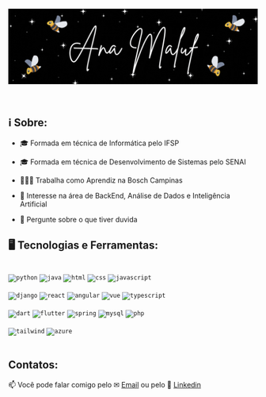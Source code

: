 <p align="center">
  <img src="anamaluf.gif" alt="Unform" />
</p>

<div dsplay="inline-block">
  <br>
</div>


## ℹ Sobre:
- 🎓 Formada em técnica de Informática pelo IFSP

- 🎓 Formada em técnica de Desenvolvimento de Sistemas pelo SENAI

- 👩🏾‍💻 Trabalha como Aprendiz na Bosch Campinas

- 💾 Interesse na área de BackEnd, Análise de Dados e Inteligência Artificial

- 💬 Pergunte sobre o que tiver duvida

## 🖥️ Tecnologias e Ferramentas: 
<br>
<code><img  width="40px" src="https://img.icons8.com/?size=80&id=YX03OUiHE3rz&format=png" title="python"/></code>
<code><img  width="40px" src="https://img.icons8.com/?size=80&id=13679&format=png" title="java"/></code>
<code><img  width="40px" src="https://img.icons8.com/?size=80&id=20909&format=png" title="html"/></code>
<code><img  width="40px" src="https://img.icons8.com/?size=80&id=7gdY5qNXaKC0&format=png" title="css"/></code>
<code><img  width="40px" src="https://img.icons8.com/?size=80&id=108784&format=png" title="javascript"/></code>
<br>
<br>
<code><img  width="40px" src="https://img.icons8.com/?size=80&id=IuuVVwsdTi2v&format=png" title="django"/></code>
<code><img  width="40px" src="https://img.icons8.com/?size=80&id=asWSSTBrDlTW&format=png" title="react"/></code>
<code><img  width="40px" src="https://img.icons8.com/?size=80&id=l9a5tcSnBwcf&format=png" title="angular"/></code>
<code><img  width="40px" src="https://img.icons8.com/?size=80&id=eETV3RNHVrWA&format=png" title="vue"/></code>
<code><img  width="40px" src="https://img.icons8.com/?size=80&id=Xf1sHBmY73hA&format=png" title="typescript"/></code>
<br>
<br>
<code><img  width="40px" src="https://img.icons8.com/?size=80&id=7AFcZ2zirX6Y&format=png" title="dart"/></code>
<code><img  width="40px" src="https://img.icons8.com/?size=80&id=pCvIfmctRaY8&format=png" title="flutter"/></code>
<code><img  width="40px" src="https://img.icons8.com/?size=48&id=90519&format=png" title="spring"/></code>
<code><img  width="40px" src="https://img.icons8.com/?size=80&id=UFXRpPFebwa2&format=png" title="mysql"/></code>
<code><img  width="40px" src="https://img.icons8.com/?size=80&id=plPz67QUdeWA&format=png" title="php"/></code>
<br>
<br>
<code><img width="40px" src="https://img.icons8.com/?size=80&id=CIAZz2CYc6Kc&format=png" title="tailwind"/></code>
<code><img width="40px" src="https://img.icons8.com/?size=48&id=VLKafOkk3sBX&format=png" title="azure"/></code>
<br>
<br>
              
## Contatos:

📫 Você pode falar comigo pelo ✉ [Email](mailto:anaaurelio-maluf@hotmail.com) ou pelo 🪪 [Linkedin](https://www.linkedin.com/in/ana-beatriz-maluf-386a5928a/) 





